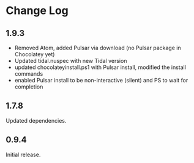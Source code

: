 # Change Log

## 1.9.3
- Removed Atom, added Pulsar via download (no Pulsar package in Chocolatey yet)
- Updated tidal.nuspec with new Tidal version 
- updated chocolateyinstall.ps1 with Pulsar install, modified the install commands
- enabled Pulsar install to be non-interactive (silent) and PS to wait for completion

## 1.7.8
Updated dependencies.

## 0.9.4
Initial release.
